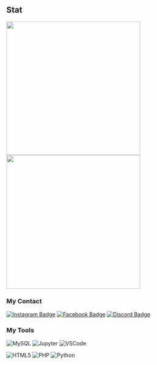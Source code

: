 ## Stat
<img width='350' src="https://github-readme-stats.vercel.app/api?username=O0MlM&show_icons=true&hide=contribs,prs&cache_seconds=86400&theme=discord_old_blurple" />
<img width='350' src="https://github-readme-stats.vercel.app/api/top-langs/?username=O0MlM&show_icons=true&hide=contribs,prs&cache_seconds=86400&theme=discord_old_blurple" />


### My Contact
[![Instagram Badge](https://img.shields.io/badge/-0__0omim-purple?style=flat-square&logo=instagram&logoColor=white&link=https://instagram.com/0_0omim/)](https://instagram.com/0_0omim)
[![Facebook Badge](https://img.shields.io/badge/-Oomim_ST-darkblue?style=flat-square&logo=facebook&logoColor=white&link=https://discordapp.com/users/O0MlM#8250/)](https://www.facebook.com/profile.php?id=100092214051783)
[![Discord Badge](https://img.shields.io/badge/-O0MlM-royalblue?style=flat-square&logo=discord&logoColor=white&link=https://www.facebook.com/sarisah.tawanwarasak/)](https://discordapp.com/users/O0MlM#8250/)


### My Tools

![MySQL](https://img.shields.io/badge/MySQL-005C84?style=for-the-badge&logo=mysql&logoColor=white)
![Jupyter](https://img.shields.io/badge/Jupyter-F37626.svg?&style=for-the-badge&logo=Jupyter&logoColor=white)
![VSCode](https://img.shields.io/badge/VSCode-0078D4?style=for-the-badge&logo=visual%20studio%20code&logoColor=white)

![HTML5](https://img.shields.io/badge/HTML5-E34F26?style=for-the-badge&logo=html5&logoColor=white)
![PHP](https://img.shields.io/badge/PHP-777BB4?style=for-the-badge&logo=php&logoColor=white)
![Python](https://img.shields.io/badge/Python-FFD43B?style=for-the-badge&logo=python&logoColor=blue)
